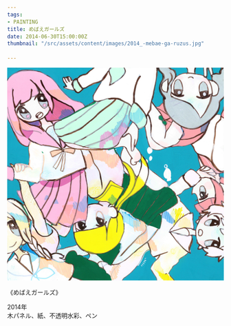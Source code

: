 ```yaml
---
tags:
- PAINTING
title: めばえガールズ
date: 2014-06-30T15:00:00Z
thumbnail: "/src/assets/content/images/2014_-mebae-ga-ruzus.jpg"

---
```

![](/src/assets/content/images/2014_-mebae-ga-ruzus.jpg)

《めばえガールズ》

2014年  
木パネル、紙、不透明水彩、ペン